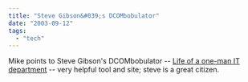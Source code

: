 ```yaml
---
title: "Steve Gibson&#039;s DCOMbobulator"
date: "2003-09-12"
tags: 
  - "tech"
---
```


Mike points to Steve Gibson's DCOMbobulator -- [Life of a one-man IT department](http://www.mikemcbrideonline.com/2003_09_07_archives.html#106337415492775627 "Life of a one-man IT department") -- very helpful tool and site; steve is a great citizen.
